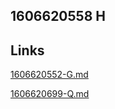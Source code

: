 ## 1606620558 H 




## Links



[1606620552-G.md](1606620552-G.md)

[1606620699-Q.md](1606620699-Q.md)
